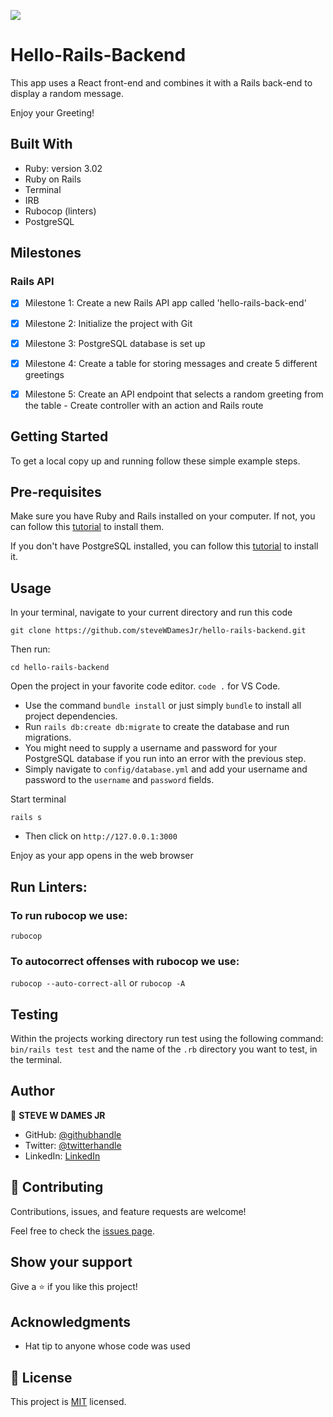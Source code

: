 ![](https://img.shields.io/badge/Microverse-blueviolet)

# Hello-Rails-Backend

This app uses a React front-end and combines it with a Rails back-end to display a random message. 

Enjoy your Greeting!

## Built With

- Ruby: version 3.02
- Ruby on Rails
- Terminal
- IRB
- Rubocop (linters)
- PostgreSQL

## Milestones

### Rails API
- [x] Milestone 1: Create a new Rails API app called 'hello-rails-back-end'
- [x] Milestone 2: Initialize the project with Git 
- [x] Milestone 3: PostgreSQL database is set up 
- [x] Milestone 4: Create a table for storing messages and create 5 different greetings
- [x] Milestone 5: Create an API endpoint that selects a random greeting from the table
        - Create controller with an action and Rails route 


## Getting Started

To get a local copy up and running follow these simple example steps.


## Pre-requisites
Make sure you have Ruby and Rails installed on your computer. If not, you can follow this [tutorial](https://guides.rubyonrails.org/getting_started.html#creating-a-new-rails-project) to install them.

If you don't have PostgreSQL installed, you can follow this [tutorial](https://www.postgresql.org/download/) to install it.
  
## Usage
In your terminal, navigate to your current directory and run this code

`git clone https://github.com/steveWDamesJr/hello-rails-backend.git`

Then run:

`cd hello-rails-backend`

Open the project in your favorite code editor. `code .` for VS Code.

  - Use the command `bundle install` or just simply `bundle` to install all project dependencies.
  - Run `rails db:create db:migrate` to create the database and run migrations.
  - You might need to supply a username and password for your PostgreSQL database if you run into an error with the previous step.
  - Simply navigate to `config/database.yml` and add your username and password to the `username` and `password` fields.
  
Start terminal

`rails s`

- Then click on `http://127.0.0.1:3000`

Enjoy as your app opens in the web browser 


## Run Linters:

### To run rubocop we use:

`rubocop`

### To autocorrect offenses with rubocop we use:

`rubocop --auto-correct-all` or
`rubocop -A`


## Testing

   Within the projects working directory run test using the following command:
  `bin/rails test test` and the name of the `.rb` directory you want to test, in the terminal.


## Author

👤 **STEVE W DAMES JR**

- GitHub: [@githubhandle](https://github.com/steveWDamesJr)
- Twitter: [@twitterhandle](https://twitter.com/Steve88312331)
- LinkedIn: [LinkedIn](https://www.linkedin.com/in/steve-w-dames-jr/)


## 🤝 Contributing

Contributions, issues, and feature requests are welcome!

Feel free to check the [issues page](https://github.com/steveWDamesJr/hello-rails-backend/issues).


## Show your support

Give a ⭐️ if you like this project!


## Acknowledgments

- Hat tip to anyone whose code was used


## 📝 License

This project is [MIT](./MIT.md) licensed.
